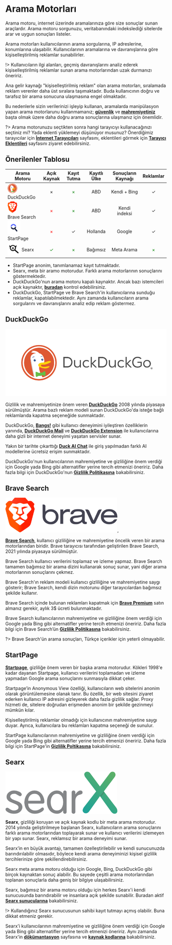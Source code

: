 # Arama Motorları

Arama motoru, internet üzerinde aramalarınıza göre size sonuçlar sunan araçlardır. Arama motoru sorgunuzu, veritabanındaki indekslediği sitelerde arar ve uygun sonuçları listeler.

Arama motorları kullanıcılarının arama sorgularına, IP adreslerine, konumlarına ulaşabilir. Kullanıcılarının aramalarına ve davranışlarına göre kişiselleştirilmiş reklamlar sunabilirler.

!> Kullanıcıların ilgi alanları, geçmiş davranışlarını analiz ederek kişiselleştirilmiş reklamlar sunan arama motorlarından uzak durmanızı öneririz. 

Ana gelir kaynağı "kişiselleştirilmiş reklam" olan arama motorları, sıralamada reklam verenler daha üst sıralara taşımaktadır. Buda kullanıcının doğru ve tarafsız bir arama sonucuna ulaşmasına engel olmaktadır.

Bu nedenlerle sizin verilerinizi işleyip kullanan, aramalarda manipülasyon yapan arama motorlarunu kullanmamanız;  [**güvenlik**](https://guvendekal.org/#/guvenlik) ve [**mahremiyetiniz**](https://guvendekal.org/#/mahremiyet) başta olmak üzere daha doğru arama sonuçlarına ulaşmanız için önemlidir.

?> Arama motorunuzu seçtikten sonra hangi tarayıcıyı kullanacağınızı seçtiniz mi? Yada eklenti yüklemeyi düşünüyor musunuz? Önerdiğimiz tarayıcılar için [**İnternet Tarayıcıları**](https://guvendekal.org/#/internet-tarayicilari) sayfasını, eklentileri görmek için [**Tarayıcı Eklentileri**](guvendekal.org/#/tarayici-eklentileri) sayfasını ziyaret edebilirsiniz. 


## Önerilenler Tablosu

| Arama Motoru     | Açık Kaynak       |  Kayıt Tutma     | Kayıtlı Ülke | Sonuçların Kaynağı | Reklamlar  |       
| ---------------- |:----------------:| :---------------:| :------------:| :----------------:| :---------:| 
| <span style="display: inline-block; vertical-align: middle;"><img src="docs/images/duckduckgo-icon.png" alt="DuckDuckGo" style="width: 30px; height: 30px;"> </span> <span style="display: inline-block; vertical-align: middle;">  DuckDuckGo      | × | <span style="color: green;">×</span> | ABD          | Kendi + Bing     | ✓       |
| <span style="display: inline-block; vertical-align: middle;"><img src="docs/images/brave-icon.png" alt="Brave" style="width: 30px; height: ;"> </span> <span style="display: inline-block; vertical-align: middle;"> Brave Search      | <span style="color: red;">×</span> | <span style="color: green;">×</span> | ABD          | Kendi indeksi    | ✓      |
| <span style="display: inline-block; vertical-align: middle;"><img src="docs/images/startpage-icon.png" alt="Startpage" style="width: 40px; height: 40px;"> </span> <span style="display: inline-block; vertical-align: middle;"> StartPage         | <span style="color: red;">×</span> | ✓     | Hollanda     | Google           | ✓      |
| <span style="display: inline-block; vertical-align: middle;"><img src="docs/images/searx-icon.png" alt="Searx" style="width: 40px; height: 40px;"> </span> <span style="display: inline-block; vertical-align: middle;"> Searx             | <span style="color: green;">✓</span> | <span style="color: green;">×</span> | Bağımsız | Meta Arama | <span style="color: green;">×</span>      |

* StartPage anonim, tanımlanamaz kayıt tutmaktadır.
* Searx, meta bir aramo motorudur. Farklı arama motorlarının sonuçlarını göstermektedir.
* DuckDuckGo'nun arama motoru kapalı kaynaktır. Ancak bazı istemcileri açık kaynaktır, [**buradan**](https://duckduckgo.com/duckduckgo-help-pages/open-source/opensource-overview/) kontrol edebilirsiniz.
* DuckDuckGo, StartPage ve Brave Search'in kullanıcılarına sunduğu reklamlar, kapatılabilmektedir. Aynı zamanda kullanıcıların arama sorgularını ve davranışlarını analiz edip reklam göstermez.

## DuckDuckGo

![DuckDuckGo](images/duckduckgo.png)

Gizlilik ve mahremiyetinize önem veren [**DuckDuckGo**](https://duckduckgo.com/) 2008 yılında piyasaya sürülmüştür. Arama bazlı reklam modeli sunan DuckDuckGo'da isteğe bağlı reklamlarıda kapatma seçeneğide sunmaktadır.

DuckDuckGo, [**Bangs!**](https://duckduckgo.com/bangs?q=) gibi kullanıcı deneyimini iyileştiren özelliklerin yanında, [**DuckDuckGo Mail**](https://duckduckgo.com/email) ve [**DuckDuckGo Extension**](https://duckduckgo.com/duckduckgo-help-pages/desktop/adding-duckduckgo-to-your-browser/) ile kullanıcılarına daha gizli bir internet deneyimi yaşatan servisler sunar. 

Yakın bir tarihte çıkarttığı [**Duck AI Chat**](https://duck.ai) ile giriş yapılmadan farklı AI modellerine ücretsiz erişim sunmaktadır.

DuckDuckGo'nun kullanıcılarının mahremiyetine ve gizliliğine önem verdiği için Google yada Bing gibi alternatifler yerine tercih etmenizi öneririz. Daha fazla bilgi için DuckDuckGo'nun [**Gizlilik Politikasına**](https://duckduckgo.com/privacy) bakabilirsiniz.

## Brave Search

<img src="docs/images/brave.png" alt="Brave Search" width="350">,

[**Brave Search**](https://search.brave.com/), kullanıcı gizliliğine ve mahremiyetine öncelik veren bir arama motorlarından biridir. Brave tarayıcısı tarafından geliştirilen Brave Search, 2021 yılında piyasaya sürülmüştür. 

Brave Search kullanıcı verilerini toplamaz ve izleme yapmaz. Brave Search tamamen bağımsız bir arama dizini kullanarak sonuç sunar, yani diğer arama motorlarının sonuçlarını çekmez.

Brave Search'ın reklam modeli kullanıcı gizliliğine ve mahremiyetine saygı gösterir; Brave Search, kendi dizin motorunu diğer tarayıcılardan bağımsız şekilde kullanır.

Brave Search içinde bulunan reklamları kapatmak için [**Brave Premium**](https://account.brave.com/?intent=checkout&product=search) satın almanız gerekir, aylık 3$ ücreti bulunmaktadır.

Brave Search kullanıcılarının mahremiyetine ve gizliliğine önem verdiği için Google yada Bing gibi alternatifler yerine tercih etmenizi öneririz. Daha fazla bilgi için Brave Search’ün [**Gizlilik Politikasına**](https://search.brave.com/help/privacy-policy) bakabilirsiniz.

?> Brave Search'ün arama sonuçları, Türkçe içerikler için yeterli olmayabilir.

## StartPage

[**Startpage**](https://www.startpage.com/), gizliliğe önem veren bir başka arama motorudur. Kökleri 1998'e kadar dayanan Startpage, kullanıcı verilerini toplamadan ve izleme yapmadan Google arama sonuçlarını sunmasıyla dikkat çeker. 

Startpage’in Anonymous View özelliği, kullanıcıların web sitelerini anonim olarak görüntülemesine olanak tanır. Bu özellik, bir web sitesini ziyaret ederken kullanıcı IP adresini gizleyerek daha fazla gizlilik sağlar. Proxy hizmeti de, sitelere doğrudan erişmeden anonim bir şekilde gezinmeyi mümkün kılar.

Kişiselleştirilmiş reklamlar olmadığı için kullanıcının mahremiyetine saygı duyar. Ayrıca, kullanıcılara bu reklamları kapatma seçeneği de sunulur.

StartPage kullanıcılarının mahremiyetine ve gizliliğine önem verdiği için Google yada Bing gibi alternatifler yerine tercih etmenizi öneririz. Daha fazla bilgi için StartPage'in [**Gizlilik Poltikasına**](https://www.startpage.com/en/privacy-policy) bakabilirsiniz.

## Searx

<img src="docs/images/searx.png" alt="Searx" width="350">

**Searx**, gizliliği koruyan ve açık kaynak kodlu bir meta arama motorudur. 2014 yılında geliştirilmeye başlanan Searx, kullanıcıların arama sonuçlarını farklı arama motorlarından toplayarak sunar ve kullanıcı verilerini izlemeyen bir yapı sunar. Searx, reklamsız bir arama deneyimi sunar.

Searx’in en büyük avantajı, tamamen özelleştirilebilir ve kendi sunucunuzda barındırılabilir olmasıdır, böylece kendi arama deneyiminizi kişisel gizlilik tercihlerinize göre şekillendirebilirsiniz.

Searx meta arama motoru olduğu için Google, Bing, DuckDuckGo gibi birçok kaynaktan sonuç alabilir. Bu sayede çeşitli arama motorlarından toplanan sonuçlarla daha geniş bir bilgiye ulaşabilirsiniz. 

Searx, bağımsız bir arama motoru olduğu için herkes Searx'i kendi sunucusunda barındırabilir ve insanlara açık şekilde sunabilir. Buradan aktif [**Searx sunucularına**](https://searx.space/) bakabilirsiniz.

!> Kullandığınız Searx sunucusunun sahibi kayıt tutmayı açmış olabilir. Buna dikkat etmeniz gerekir.

Searx'i kullanıcılarının mahremiyetine ve gizliliğine önem verdiği için Google yada Bing gibi alternatifler yerine tercih etmenizi öneririz. Aynı zamanda Searx'in [**dökümantasyon**](https://docs.searxng.org/) sayfasına ve [**kaynak kodlarına**](https://github.com/searxng/searxng) bakabilirsiniz.




